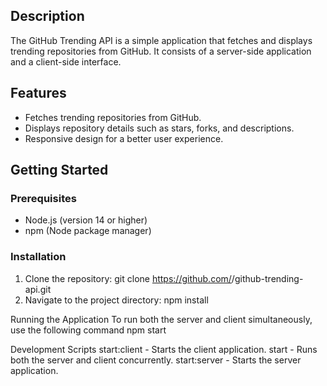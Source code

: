 ## Description

The GitHub Trending API is a simple application that fetches and displays trending repositories from GitHub. It consists of a server-side application and a client-side interface.

## Features

- Fetches trending repositories from GitHub.
- Displays repository details such as stars, forks, and descriptions.
- Responsive design for a better user experience.

## Getting Started

### Prerequisites

- Node.js (version 14 or higher)
- npm (Node package manager)

### Installation

1. Clone the repository:
    git clone https://github.com/<your-username>/github-trending-api.git
2. Navigate to the project directory:
    npm install

Running the Application
To run both the server and client simultaneously, use the following command
    npm start

Development Scripts
    start:client - Starts the client application.
    start - Runs both the server and client concurrently.
    start:server - Starts the server application.
